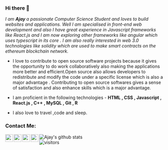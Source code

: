 ### Hi there 👋
<p><em> I am <b> Ajay </b> a passionate Computer Science Student and loves to build websites and applications. Well I am specialised in front-end web development and also I have great experience in Javascript frameworks like React.js and I am now exploring other frameworks like angular which uses typescript in its core . I am also really interested in web 3.0 technologies like solidity which are used to make smart contracts on the ethereum blockchain network.</em></p>



* I love to contribute to open source software projects because it gives the opportunity to do work collaboratively also making the applications more better and   efficient.Open source also allows developers to redistribute and modify the code under a specific license which is also a major advantage . Contributing to open source softwares gives a sense of satisfaction and also enhance skills which is a major advantage.


<ul>
 <li>I am proficient in the following technologies - <b>HTML , CSS , Javascript , React.js , C++ , MySQL , Git , R</b>  </li></p>
 
 <li>I also love to travel ,code and sleep.</li>
 

</ul>
 



### Contact Me:
<a href="https://www.linkedin.com/in/ajay-singh-a477b21aa/">
  <img align="left" width="24px" src="https://cdn.jsdelivr.net/npm/simple-icons@v3/icons/linkedin.svg" />
</a>
<a href="https://www.instagram.com/agnostic_ajay/">
<img align="left" width="24px" src="https://cdn.jsdelivr.net/npm/simple-icons@v3/icons/instagram.svg" />
</a>
<a href="mailto:ajaykripa8736968359@gmail.com">
<img align="left" width="24px" src="https://cdn.jsdelivr.net/npm/simple-icons@v3/icons/gmail.svg"/>
</a>
<a href="https://www.youtube.com/channel/UCQYp6u-OUotTweP8fF4noyA"/>
<img align="left" width="24px" src="https://cdn.jsdelivr.net/npm/simple-icons@v3/icons/youtube.svg"/>
</a>

![Ajay's github stats](https://github-readme-stats.vercel.app/api?username=ajay-singh1&show_icons=true&hide_border=true)
<br/>
![visitors](https://visitor-badge.laobi.icu/badge?page_id=ajay-singh1.ajay-singh1)


 
  










